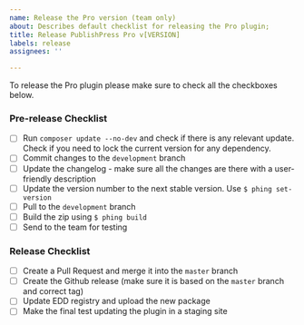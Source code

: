 ```yaml
---
name: Release the Pro version (team only)
about: Describes default checklist for releasing the Pro plugin;
title: Release PublishPress Pro v[VERSION]
labels: release
assignees: ''

---
```


To release the Pro plugin please make sure to check all the checkboxes below.

### Pre-release Checklist

- [ ] Run `composer update --no-dev` and check if there is any relevant update. Check if you need to lock the current version for any dependency.
- [ ] Commit changes to the `development` branch
- [ ] Update the changelog - make sure all the changes are there with a user-friendly description
- [ ] Update the version number to the next stable version. Use `$ phing set-version`
- [ ] Pull to the `development` branch
- [ ] Build the zip using `$ phing build`
- [ ] Send to the team for testing

### Release Checklist

- [ ] Create a Pull Request and merge it into the `master` branch
- [ ] Create the Github release (make sure it is based on the `master` branch and correct tag)
- [ ] Update EDD registry and upload the new package
- [ ] Make the final test updating the plugin in a staging site
